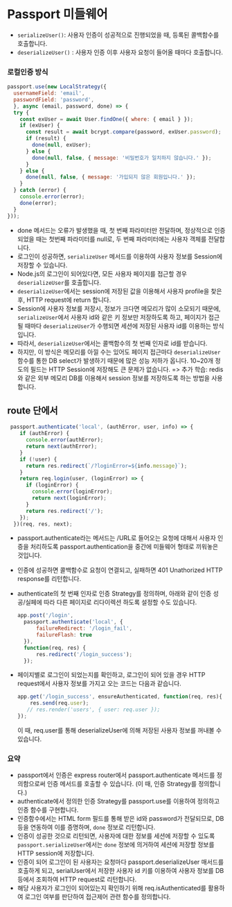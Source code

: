# Passport 미들웨어

- `serializeUser()`: 사용자 인증이 성공적으로 진행되었을 때, 등록된 콜백함수를 호출합니다.
- `deserializeUser()` : 사용자 인증 이후 사용자 요청이 들어올 때마다 호출합니다.

### 로컬인증 방식

```javascript
passport.use(new LocalStrategy({
  usernameField: 'email',
  passwordField: 'password',
  }, async (email, password, done) => {
  try {
  	const exUser = await User.findOne({ where: { email } });
  	if (exUser) {
  	  const result = await bcrypt.compare(password, exUser.password);
  	  if (result) {
  	  	done(null, exUser);
  	  } else {
  	  	done(null, false, { message: '비밀번호가 일치하지 않습니다.' });
  	  }
    } else {
      done(null, false, { message: '가입되지 않은 회원입니다.' });
    }
  } catch (error) {
  	console.error(error);
  	done(error);
  }
}));
```

- done 메서드는 오류가 발생했을 때,  첫 번째 파라미터만 전달하며, 정상적으로 인증되었을 때는 첫번째 파라미터를 null로, 두 번째 파라미터에는 사용자 객체를 전달합니다.
- 로그인이 성공하면, `serializeUser` 메서드를 이용하여 사용자 정보를 Session에 저장할 수 있습니다.
- Node.js의 로그인이 되어있다면, 모든 사용자 페이지를 접근할 경우 `deserializeUser`를 호출합니다.
- `deserializeUser`에서는 session에 저장된 값을 이용해서 사용자 profile을 찾은 후, HTTP request에 return 합니다.
- Session에 사용자 정보를 저장시, 정보가 크다면 메모리가 많이 소모되기 때문에, `serializeUser`에서 사용자 id와 같은 키 정보만 저장하도록 하고, 페이지가 접근 될 때마다 `deserializeUser`가 수행되면 세션에 저장된 사용자 id를 이용하는 방식입니다.
- 따라서, `deserializeUser`에서는 콜백함수의 첫 번째 인자로 id를 받습니다.
- 하지만, 이 방식은 메모리를 아낄 수는 있어도 페이지 접근마다 `deserializeUser` 함수를 통한 DB select가 발생하기 때문에 많은 성능 저하가 옵니다.  10~20개 정도의 필드는 HTTP Session에 저장해도 큰 문제가 없습니다.
  => 추가 학습: redis와 같은 외부 메모리 DB를 이용해서 session 정보를 저장하도록 하는 방법을 사용합니다.

## route 단에서

```javascript
 passport.authenticate('local', (authError, user, info) => {
    if (authError) {
      console.error(authError);
      return next(authError);
    }
    if (!user) {
      return res.redirect(`/?loginError=${info.message}`);
    }
    return req.login(user, (loginError) => {
      if (loginError) {
        console.error(loginError);
        return next(loginError);
      }
      return res.redirect('/');
    });
  })(req, res, next);
```

- passport.authenticate라는 메서드는 /URL로 들어오는 요청에 대해서 사용자 인증을 처리하도록 passport.authentication을 중간에 미들웨어 형태로 끼워놓은 것입니다.

- 인증에 성공하면 콜백함수로 요청이 연결되고, 실패하면 401 Unathorized HTTP response를 리턴합니다.

- authenticate의 첫 번째 인자로 인증 Strategy를 정의하며, 아래와 같이 인증 성공/실페에 따라 다른 페이지로 리다이렉션 하도록 설정할 수도 있습니다.

  ```javascript
  app.post('/login',
    passport.authenticate('local', { 
    	failureRedirect: '/login_fail', 
    	failureFlash: true 
  	}),
  	function(req, res) {
    	res.redirect('/login_success');
  	});
  ```

- 페이지별로 로그인이 되었는지를 확인하고, 로그인이 되어 있을 경우 HTTP request에서 사용자 정보를 가지고 오는 코드는 다음과 같습니다.

  ```javascript
  app.get('/login_success', ensureAuthenticated, function(req, res){
      res.send(req.user);
     // res.render('users', { user: req.user });
  });
  ```

  이 때, req.user를 통해 deserializeUser에 의해 저장된 사용자 정보를 꺼내볼 수 있습니다.

### 요약

- passport에서 인증은 express router에서 passport.authenticate 메서드를 정의함으로써 인증 메서드를 호출할 수 있습니다. (이 때, 인증 Strategy를 정의합니다.)
- authenticate에서 정의한 인증 Strategy를 passport.use를 이용하여 정의하고 인증 함수를 구현합니다.
- 인증함수에서는 HTML form 필드를 통해 받은 id와 password가 전달되므로, DB 등을 연동하여 이를 증명하며, `done` 정보로 리턴합니다. 
- 인증이 성공한 것으로 리턴되면, 사용자에 대한 정보를 세션에 저장할 수 있도록 `passport.serializeUser`에서는 `done` 정보에 의거하여 세션에 저장할 정보를 HTTP session에 저장합니다.
- 인증이 되어 로그인이 된 사용자는 요청마다 passport.deserializeUser 매서드를 호출하게 되고, serialUser에서 저장한 사용자 id 키를 이용하여 사용자 정보를 DB 등에서 조회하여 HTTP request로 리턴합니다.
- 해당 사용자가 로그인이 되어있는지 확인하기 위해 req.isAuthenticated를 활용하여 로그인 여부를 판단하여 접근제어 관련 함수를 정의합니다.